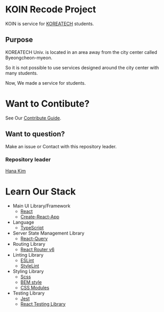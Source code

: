 # KOIN Recode Project

KOIN is service for [KOREATECH](https://www.koreatech.ac.kr/) students.

## Purpose

KOREATECH Univ. is located in an area away from the city center called Byeongcheon-myeon.

So it is not possible to use services designed around the city center with many students.

Now, We made a service for students.

# Want to Contibute?

See Our [Contribute Guide](./CONTRIBUTE.md).

## Want to question?

Make an issue or Contact with this repository leader. 

### Repository leader

[Hana Kim](https://github.com/hanagertrudekim)

# Learn Our Stack

- Main UI Library/Framework
  - [React](https://reactjs.org/docs/hello-world.html)
  - [Create-React-App](https://create-react-app.dev/)
- Language
  - [TypeScript](https://github.com/typescript-cheatsheets/react)
- Server State Management Library
  - [React-Query](https://react-query.tanstack.com/overview)
- Routing Library
  - [React Router v6](https://reactrouter.com/docs/en/v6/getting-started/tutorial)
- Linting Library
  - [ESLint](https://eslint.org/docs/latest/user-guide/getting-started)
  - [StyleLint](https://stylelint.io/)
- Styling Library
  - [Scss](https://sass-lang.com/guide)
  - [BEM style](http://getbem.com/introduction/)
  - [CSS Modules](https://github.com/css-modules/css-modules)
- Testing Library 
  - [Jest](https://jestjs.io/)
  - [React Testing Library](https://testing-library.com/docs/react-testing-library/intro/)
